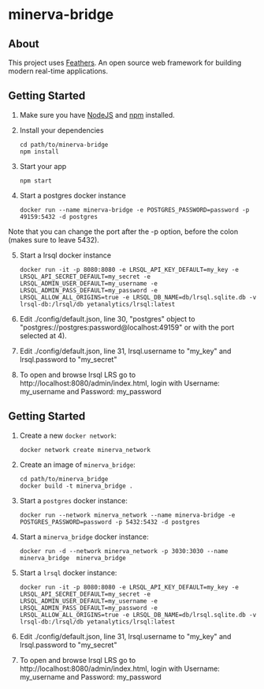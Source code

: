 # minerva-bridge

> 

## About

This project uses [Feathers](http://feathersjs.com). An open source web framework for building modern real-time applications.

## Getting Started

1. Make sure you have [NodeJS](https://nodejs.org/) and [npm](https://www.npmjs.com/) installed.
2. Install your dependencies

    ```
    cd path/to/minerva-bridge
    npm install
    ```

3. Start your app

    ```
    npm start
    ```

4. Start a postgres docker instance
    
    ```
    docker run --name minerva-bridge -e POSTGRES_PASSWORD=password -p 49159:5432 -d postgres
    ```
  Note that you can change the port after the -p option, before the colon (makes sure to leave 5432).

5. Start a lrsql docker instance

    ```
    docker run -it -p 8080:8080 -e LRSQL_API_KEY_DEFAULT=my_key -e LRSQL_API_SECRET_DEFAULT=my_secret -e LRSQL_ADMIN_USER_DEFAULT=my_username -e LRSQL_ADMIN_PASS_DEFAULT=my_password -e LRSQL_ALLOW_ALL_ORIGINS=true -e LRSQL_DB_NAME=db/lrsql.sqlite.db -v lrsql-db:/lrsql/db yetanalytics/lrsql:latest
    ```
6. Edit ./config/default.json, line 30, "postgres" object to "postgres://postgres:password@localhost:49159" 
or with the port selected at 4).

7. Edit ./config/default.json, line 31, lrsql.username to "my_key" and lrsql.password to "my_secret"

8. To open and browse lrsql LRS go to http://localhost:8080/admin/index.html, login with Username: my_username and Password: my_password

## Getting Started

1. Create a new `docker network`:
    ```
    docker network create minerva_network
    ```

2. Create an image of `minerva_bridge`:
    ```
    cd path/to/minerva_bridge
    docker build -t minerva_bridge .
    ```

3. Start a `postgres` docker instance:
    
    ```
    docker run --network minerva_network --name minerva-bridge -e POSTGRES_PASSWORD=password -p 5432:5432 -d postgres
    ```

4. Start a `minerva_bridge` docker instance:

    ```
    docker run -d --network minerva_network -p 3030:3030 --name minerva_bridge  minerva_bridge
    ```

5. Start a `lrsql` docker instance:

    ```
    docker run -it -p 8080:8080 -e LRSQL_API_KEY_DEFAULT=my_key -e LRSQL_API_SECRET_DEFAULT=my_secret -e LRSQL_ADMIN_USER_DEFAULT=my_username -e LRSQL_ADMIN_PASS_DEFAULT=my_password -e LRSQL_ALLOW_ALL_ORIGINS=true -e LRSQL_DB_NAME=db/lrsql.sqlite.db -v lrsql-db:/lrsql/db yetanalytics/lrsql:latest
    ```

7. Edit ./config/default.json, line 31, lrsql.username to "my_key" and lrsql.password to "my_secret"

8. To open and browse lrsql LRS go to http://localhost:8080/admin/index.html, login with Username: my_username and Password: my_password
